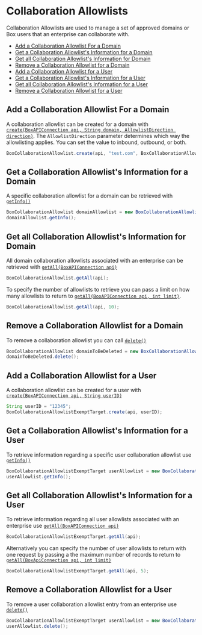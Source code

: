 Collaboration Allowlists
========================

Collaboration Allowlists are used to manage a set of approved domains or Box users that an enterprise
can collaborate with.

<!-- START doctoc generated TOC please keep comment here to allow auto update -->
<!-- DON'T EDIT THIS SECTION, INSTEAD RE-RUN doctoc TO UPDATE -->


- [Add a Collaboration Allowlist For a Domain](#add-a-collaboration-allowlist-for-a-domain)
- [Get a Collaboration Allowlist's Information for a Domain](#get-a-collaboration-allowlists-information-for-a-domain)
- [Get all Collaboration Allowlist's Information for Domain](#get-all-collaboration-allowlists-information-for-domain)
- [Remove a Collaboration Allowlist for a Domain](#remove-a-collaboration-allowlist-for-a-domain)
- [Add a Collaboration Allowlist for a User](#add-a-collaboration-allowlist-for-a-user)
- [Get a Collaboration Allowlist's Information for a User](#get-a-collaboration-allowlists-information-for-a-user)
- [Get all Collaboration Allowlist's Information for a User](#get-all-collaboration-allowlists-information-for-a-user)
- [Remove a Collaboration Allowlist for a User](#remove-a-collaboration-allowlist-for-a-user)

<!-- END doctoc generated TOC please keep comment here to allow auto update -->

Add a Collaboration Allowlist For a Domain
------------------------------------------

A collaboration allowlist can be created for a domain with
[`create(BoxAPIConnection api, String domain, AllowlistDirection direction)`][allowlist1].
The `AllowlistDirection` parameter determines which way the allowlisting
applies. You can set the value to inbound, outbound, or both.

<!-- sample post_collaboration_allowlist_entries -->
```java
BoxCollaborationAllowlist.create(api, "test.com", BoxCollaborationAllowlist.AllowlistDirection.BOTH);
```

[allowlist1]: http://opensource.box.com/box-java-sdk/javadoc/com/box/sdk/BoxCollaborationAllowlist.html#create-com.box.sdk.BoxAPIConnection-java.lang.String-com.box.sdk.BoxCollaborationAllowlist.AllowlistDirection-

Get a Collaboration Allowlist's Information for a Domain
--------------------------------------------------------

A specific collaboration allowlist for a domain can be retrieved with
[`getInfo()`][getAllowlistInfo]

<!-- sample get_collaboration_allowlist_entries_id -->
```java
BoxCollaborationAllowlist domainAllowlist = new BoxCollaborationAllowlist(api, "id");
domainAllowlist.getInfo();
```

[getAllowlistInfo]: http://opensource.box.com/box-java-sdk/javadoc/com/box/sdk/BoxCollaborationAllowlist.html#getInfo--

Get all Collaboration Allowlist's Information for Domain
--------------------------------------------------------

All domain collaboration allowlists associated with an enterprise can be
retrieved with [`getAll(BoxAPIConnection api)`][getAllAllowlists1]

<!-- sample get_collaboration_allowlist_entries -->
```java
BoxCollaborationAllowlist.getAll(api);
```

To specify the number of allowlists to retrieve you can pass a limit on how
many allowlists to return to [`getAll(BoxAPIConnection api, int limit)`][getAllAllowlists2].

```java
BoxCollaborationAllowlist.getAll(api, 10);
```

[getAllAllowlists1]: http://opensource.box.com/box-java-sdk/javadoc/com/box/sdk/BoxCollaborationAllowlist.html#getAll-com.box.sdk.BoxAPIConnection-java.lang.String...-
[getAllAllowlists2]: http://opensource.box.com/box-java-sdk/javadoc/com/box/sdk/BoxCollaborationAllowlist.html#getAll-com.box.sdk.BoxAPIConnection-int-java.lang.String...-

Remove a Collaboration Allowlist for a Domain
---------------------------------------------

To remove a collaboration allowlist you can call [`delete()`][deleteAllowlist]

<!-- sample delete_collaboration_allowlist_entries_id -->
```java
BoxCollaborationAllowlist domainToBeDeleted = new BoxCollaborationAllowlist(api, "allowlist-id");
domainToBeDeleted.delete();
```

[deleteAllowlist]: http://opensource.box.com/box-java-sdk/javadoc/com/box/sdk/BoxCollaborationAllowlist.html#delete--

Add a Collaboration Allowlist for a User
----------------------------------------

A collaboration allowlist can be created for a user with
[`create(BoxAPIConnection api, String userID)`][createExempt]

<!-- sample post_collaboration_allowlist_exempt_targets -->
```java
String userID = "12345";
BoxCollaborationAllowlistExemptTarget.create(api, userID);
```

[createExempt]: http://opensource.box.com/box-java-sdk/javadoc/com/box/sdk/BoxCollaborationAllowlistExemptTarget.html#create-com.box.sdk.BoxAPIConnection-java.lang.String-

Get a Collaboration Allowlist's Information for a User
------------------------------------------------------

To retrieve information regarding a specific user collaboration allowlist use
[`getInfo()`][getInfoExempt]

<!-- sample get_collaboration_allowlist_exempt_targets_id -->
```java
BoxCollaborationAllowlistExemptTarget userAllowlist = new BoxCollaborationAllowlistExemptTarget(api, "allowlistID");
userAllowlist.getInfo();
```

[getInfoExempt]: http://opensource.box.com/box-java-sdk/javadoc/com/box/sdk/BoxCollaborationAllowlistExemptTarget.html#getInfo--

Get all Collaboration Allowlist's Information for a User
--------------------------------------------------------

To retrieve information regarding all user allowlists associated with an enterprise use
[`getAll(BoxAPIConnection api)`][getAllExempt1]

<!-- sample get_collaboration_allowlist_exempt_targets -->
```java
BoxCollaborationAllowlistExemptTarget.getAll(api);
```

Alternatively you can specify the number of user allowlists to return with one
request by passing a the maximum number of records to return to
[`getAll(BoxApiConnection api, int limit)`][getAllExempt2]

```java
BoxCollaborationAllowlistExemptTarget.getAll(api, 5);
```

[getAllExempt1]: http://opensource.box.com/box-java-sdk/javadoc/com/box/sdk/BoxCollaborationAllowlistExemptTarget.html#getAll-com.box.sdk.BoxAPIConnection-java.lang.String...-
[getAllExempt2]: http://opensource.box.com/box-java-sdk/javadoc/com/box/sdk/BoxCollaborationAllowlistExemptTarget.html#getAll-com.box.sdk.BoxAPIConnection-int-java.lang.String...-

Remove a Collaboration Allowlist for a User
-------------------------------------------

To remove a user collaboration allowlist entry from an enterprise use
[`delete()`][deleteExempt]

<!-- sample delete_collaboration_allowlist_exempt_targets_id -->
```java
BoxCollaborationAllowlistExemptTarget userAllowlist = new BoxCollaborationAllowlistExemptTarget(api, "allowlist_id");
userAllowlist.delete();
```

[deleteExempt]: http://opensource.box.com/box-java-sdk/javadoc/com/box/sdk/BoxCollaborationAllowlistExemptTarget.html#delete--
